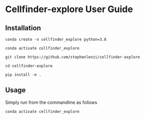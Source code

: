 # Cellfinder-explore User Guide

## Installation


```conda create -n cellfinder_explore python=3.8```

```conda activate cellfinder_explore```

```git clone https://github.com/stephenlenzi/cellfinder-explore```

```cd cellfinder-explore```

```pip install -e .```

## Usage

Simply run from the commandline as follows

```conda activate cellfinder_explore```

``````



